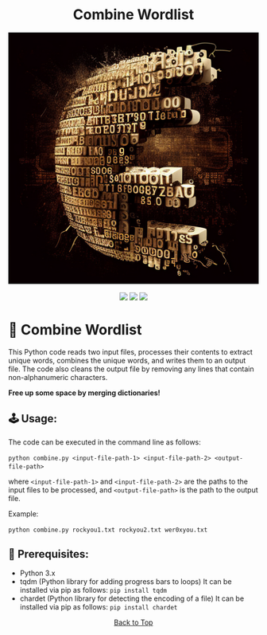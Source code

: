 <a id="top"></a>

#

<h1 align="center">
Combine Wordlist
</h1>

<p align="center"> 
  <kbd>
<img src="https://raw.githubusercontent.com/r0xd4n3t/combine-wordlist/main/img/combine-wordlist.png"></img>
  </kbd>
</p>

<p align="center">
<img src="https://img.shields.io/github/last-commit/r0xd4n3t/combine-wordlist?style=flat">
<img src="https://img.shields.io/github/stars/r0xd4n3t/combine-wordlist?color=brightgreen">
<img src="https://img.shields.io/github/forks/r0xd4n3t/combine-wordlist?color=brightgreen">
</p>

# 📜 Combine Wordlist

This Python code reads two input files, processes their contents to extract unique words, combines the unique words, and writes them to an output file. The code also cleans the output file by removing any lines that contain non-alphanumeric characters. 

**Free up some space by merging dictionaries!**

## 🕹️ Usage:

The code can be executed in the command line as follows:

```python combine.py <input-file-path-1> <input-file-path-2> <output-file-path>```

where `<input-file-path-1>` and `<input-file-path-2>` are the paths to the input files to be processed, and `<output-file-path>` is the path to the output file.

Example:

```python combine.py rockyou1.txt rockyou2.txt wer0xyou.txt```


## 📝 Prerequisites:

-   Python 3.x
-   tqdm (Python library for adding progress bars to loops) It can be installed via pip as follows:
```pip install tqdm```
-   chardet (Python library for detecting the encoding of a file) It can be installed via pip as follows:
```pip install chardet```

<p align="center"><a href=#top>Back to Top</a></p>
